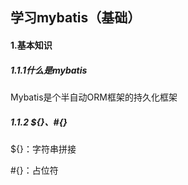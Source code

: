 ## 学习mybatis（基础）

#### 1.基本知识

##### 1.1.1什么是mybatis

Mybatis是个半自动ORM框架的持久化框架

##### 1.1.2 ${}、#{}

${}：字符串拼接

#{}：占位符

